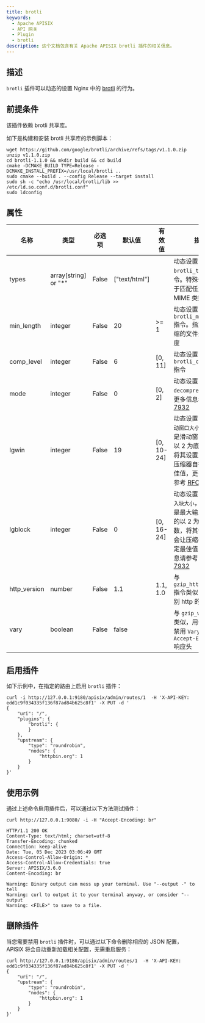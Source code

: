 ```yaml
---
title: brotli
keywords:
  - Apache APISIX
  - API 网关
  - Plugin
  - brotli
description: 这个文档包含有关 Apache APISIX brotli 插件的相关信息。
---
```


<!--
#
# Licensed to the Apache Software Foundation (ASF) under one or more
# contributor license agreements.  See the NOTICE file distributed with
# this work for additional information regarding copyright ownership.
# The ASF licenses this file to You under the Apache License, Version 2.0
# (the "License"); you may not use this file except in compliance with
# the License.  You may obtain a copy of the License at
#
#     http://www.apache.org/licenses/LICENSE-2.0
#
# Unless required by applicable law or agreed to in writing, software
# distributed under the License is distributed on an "AS IS" BASIS,
# WITHOUT WARRANTIES OR CONDITIONS OF ANY KIND, either express or implied.
# See the License for the specific language governing permissions and
# limitations under the License.
#
-->

## 描述

`brotli` 插件可以动态的设置 Nginx 中的 [brotli](https://github.com/google/ngx_brotli) 的行为。

## 前提条件

该插件依赖 brotli 共享库。

如下是构建和安装 brotli 共享库的示例脚本：

``` shell
wget https://github.com/google/brotli/archive/refs/tags/v1.1.0.zip
unzip v1.1.0.zip
cd brotli-1.1.0 && mkdir build && cd build
cmake -DCMAKE_BUILD_TYPE=Release -DCMAKE_INSTALL_PREFIX=/usr/local/brotli ..
sudo cmake --build . --config Release --target install
sudo sh -c "echo /usr/local/brotli/lib >> /etc/ld.so.conf.d/brotli.conf"
sudo ldconfig
```

## 属性

| 名称           | 类型                   | 必选项   | 默认值           | 有效值 | 描述                                                                                                                            |
|--------------|----------------------|-------|---------------|--------------|-------------------------------------------------------------------------------------------------------------------------------|
| types        | array[string] or "*" | False | ["text/html"] |              | 动态设置 `brotli_types` 指令。特殊值 `"*"` 用于匹配任意的 MIME 类型                                                                              |
| min_length   | integer              | False | 20            | >= 1         | 动态设置 `brotli_min_length` 指令。指定进行压缩的文件最小的长度                                                                                    |
| comp_level   | integer              | False | 6             | [0, 11]      | 动态设置 `brotli_comp_level` 指令                                                                                                   |
| mode         | integer              | False | 0             | [0, 2]       | 动态设置 `brotli decompress mode`，更多信息参考 [RFC 7932](https://tools.ietf.org/html/rfc7932)                                          |
| lgwin        | integer              | False | 19            | [0, 10-24]   | 动态设置 `Brotli滑动窗口大小`，`lgwin` 是滑动窗口大小的以 2 为底的对数，将其设置为 0 会让压缩器自行决定最佳值，更多信息请参考 [RFC 7932](https://tools.ietf.org/html/rfc7932)    |
| lgblock      | integer              | False | 0             | [0, 16-24]   | 动态设置 `Brotli输入块大小`，`lgblock` 是最大输入块大小的以 2 为底的对数，将其设置为 0 会让压缩器自行决定最佳值，更多信息请参考 [RFC 7932](https://tools.ietf.org/html/rfc7932)	 |
| http_version | number               | False | 1.1           | 1.1, 1.0     | 与 `gzip_http_version` 指令类似，用于识别 http 的协议版本                                                                                    |
| vary         | boolean              | False | false         |              | 与 `gzip_vary` 指令类似，用于启用或禁用 `Vary: Accept-Encoding` 响应头                                                                        |

## 启用插件

如下示例中，在指定的路由上启用 `brotli` 插件：

```shell
curl -i http://127.0.0.1:9180/apisix/admin/routes/1  -H 'X-API-KEY: edd1c9f034335f136f87ad84b625c8f1' -X PUT -d '
{
    "uri": "/",
    "plugins": {
        "brotli": {
        }
    },
    "upstream": {
        "type": "roundrobin",
        "nodes": {
            "httpbin.org": 1
        }
    }
}'
```

## 使用示例

通过上述命令启用插件后，可以通过以下方法测试插件：

```shell
curl http://127.0.0.1:9080/ -i -H "Accept-Encoding: br"
```

```
HTTP/1.1 200 OK
Content-Type: text/html; charset=utf-8
Transfer-Encoding: chunked
Connection: keep-alive
Date: Tue, 05 Dec 2023 03:06:49 GMT
Access-Control-Allow-Origin: *
Access-Control-Allow-Credentials: true
Server: APISIX/3.6.0
Content-Encoding: br

Warning: Binary output can mess up your terminal. Use "--output -" to tell
Warning: curl to output it to your terminal anyway, or consider "--output
Warning: <FILE>" to save to a file.
```

## 删除插件

当您需要禁用 `brotli` 插件时，可以通过以下命令删除相应的 JSON 配置，APISIX 将会自动重新加载相关配置，无需重启服务：

```shell
curl http://127.0.0.1:9180/apisix/admin/routes/1  -H 'X-API-KEY: edd1c9f034335f136f87ad84b625c8f1' -X PUT -d '
{
    "uri": "/",
    "upstream": {
        "type": "roundrobin",
        "nodes": {
            "httpbin.org": 1
        }
    }
}'
```
